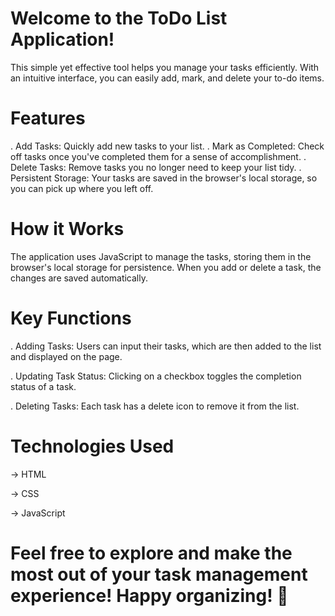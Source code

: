 # Welcome to the ToDo List Application! 



This simple yet effective tool helps you manage your tasks efficiently. With an intuitive interface, you can easily add, mark, and delete your to-do items.

# Features
. Add Tasks: Quickly add new tasks to your list.
. Mark as Completed: Check off tasks once you've completed them for a sense of accomplishment.
. Delete Tasks: Remove tasks you no longer need to keep your list tidy.
. Persistent Storage: Your tasks are saved in the browser's local storage, so you can pick up where you left off.


# How it Works
The application uses JavaScript to manage the tasks, storing them in the browser's local storage for persistence. When you add or delete a task, the changes are saved automatically.

# Key Functions
. Adding Tasks: Users can input their tasks, which are then added to the list and displayed on the page.

. Updating Task Status: Clicking on a checkbox toggles the completion status of a task.

. Deleting Tasks: Each task has a delete icon to remove it from the list.


# Technologies Used
-> HTML

-> CSS

-> JavaScript

# Feel free to explore and make the most out of your task management experience! Happy organizing! 🌟
